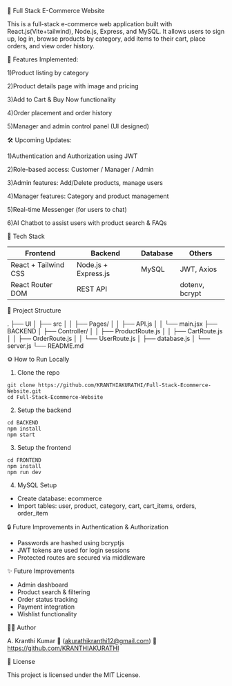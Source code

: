 🛒 Full Stack E-Commerce Website

This is a full-stack e-commerce web application built with React.js(Vite+tailwind), Node.js, Express, and MySQL. It allows users to sign up, log in, browse products by category, add items to their cart, place orders, and view order history.

🚀 Features Implemented:

 1)Product listing by category

 2)Product details page with image and pricing

 3)Add to Cart & Buy Now functionality

 4)Order placement and order history

 5)Manager and admin control panel (UI designed)

🛠️ Upcoming Updates:

 1)Authentication and Authorization using JWT

 2)Role-based access: Customer / Manager / Admin

 3)Admin features: Add/Delete products, manage users

 4)Manager features: Category and product management

 5)Real-time Messenger (for users to chat)

 6)AI Chatbot to assist users with product search & FAQs

🧰 Tech Stack

Frontend              | Backend               | Database | Others
----------------------|-----------------------|----------|----------------
React + Tailwind CSS | Node.js + Express.js  | MySQL    | JWT, Axios
React Router DOM     | REST API              |          | dotenv, bcrypt

📁 Project Structure

.
├── UI
│   ├── src
│   │   ├── Pages/
│   │   ├── API.js
│   │   └── main.jsx
├── BACKEND
│   ├── Controller/
│   │   ├── ProductRoute.js
│   │   ├── CartRoute.js
│   │   ├── OrderRoute.js
│   │   └── UserRoute.js
│   ├── database.js
│   └── server.js
└── README.md


⚙️ How to Run Locally

1. Clone the repo
```
git clone https://github.com/KRANTHIAKURATHI/Full-Stack-Ecommerce-Website.git
cd Full-Stack-Ecommerce-Website
```

2. Setup the backend
```
cd BACKEND
npm install
npm start
```

3. Setup the frontend
```
cd FRONTEND
npm install
npm run dev
```

4. MySQL Setup
- Create database: ecommerce
- Import tables: user, product, category, cart, cart_items, orders, order_item
  
🔒 Future Improvements in Authentication & Authorization

- Passwords are hashed using bcryptjs
- JWT tokens are used for login sessions
- Protected routes are secured via middleware

✨ Future Improvements

- Admin dashboard
- Product search & filtering
- Order status tracking
- Payment integration
- Wishlist functionality

🙋‍♂️ Author

A. Kranthi Kumar
📧 (akurathikranthi12@gmail.com)
🔗 https://github.com/KRANTHIAKURATHI

📄 License

This project is licensed under the MIT License.
